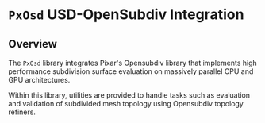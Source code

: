 # ``PxOsd`` USD-OpenSubdiv Integration

## Overview

The ``PxOsd`` library integrates Pixar's Opensubdiv library that implements high performance subdivision surface 
evaluation on massively parallel CPU and GPU architectures.

Within this library, utilities are provided to handle tasks such as evaluation 
and validation of subdivided mesh topology using Opensubdiv topology refiners.
